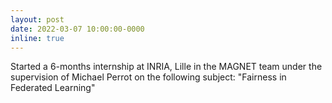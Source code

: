 ```yaml
---
layout: post
date: 2022-03-07 10:00:00-0000
inline: true
---
```


Started a 6-months internship at INRIA, Lille in the MAGNET team under the supervision of Michael Perrot on the following subject: "Fairness in Federated Learning"